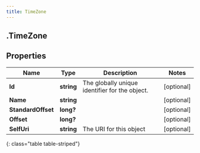 ```yaml
---
title: TimeZone
---
```

## .TimeZone

## Properties

|Name | Type | Description | Notes|
|------------ | ------------- | ------------- | -------------|
| **Id** | **string** | The globally unique identifier for the object. | [optional] |
| **Name** | **string** |  | [optional] |
| **StandardOffset** | **long?** |  | [optional] |
| **Offset** | **long?** |  | [optional] |
| **SelfUri** | **string** | The URI for this object | [optional] |
{: class="table table-striped"}


